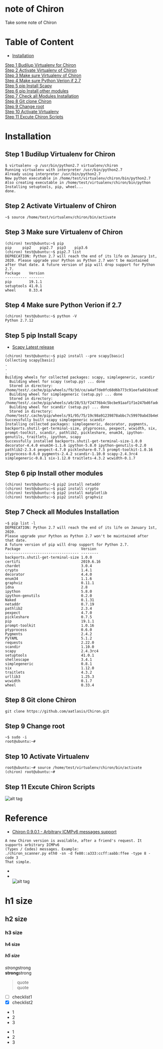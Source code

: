 # note of Chiron
Take some note of Chiron

# Table of Content
* [Installation](#installation)  

[Step 1 Budilup Virtualenv for Chiron](#step-1-budilup-virtualenv-for-chiron)  
[Step 2 Activate Virtualenv of Chiron](#step-2-activate-virtualenv-of-chiron)  
[Step 3 Make sure Virtualenv of Chiron](#step-3-make-sure-virtualenv-of-chiron)  
[Step 4 Make sure Python Verion if 2.7](#step-4-make-sure-python-verion-if-27)  
[Step 5 pip Install Scapy](#step-5-pip-install-scapy)  
[Step 6 pip Install other modules](#step-6-pip-install-other-modules)  
[Step 7 Check all Modules Installation](#step-7-check-all-modules-installation)  
[Step 8 Git clone Chiron](#step-8-git-clone-chiron)  
[Step 9 Change root](#step-9-change-root)  
[Step 10  Activate Virtualenv](#step-10--activate-virtualenv)  
[Step 11  Excute Chiron Scripts](#step-11--excute-chiron-scripts)  

# Installation  
## Step 1 Budilup Virtualenv for Chiron  
```
$ virtualenv -p /usr/bin/python2.7 virtualenv/chiron
Running virtualenv with interpreter /usr/bin/python2.7
Already using interpreter /usr/bin/python2.7
New python executable in /home/test/virtualenv/chiron/bin/python2.7
Also creating executable in /home/test/virtualenv/chiron/bin/python
Installing setuptools, pip, wheel...
done.
```
## Step 2 Activate Virtualenv of Chiron  
```
~$ source /home/test/virtualenv/chiron/bin/activate
```
## Step 3 Make sure Virtualenv of Chiron   
```
(chiron) test@ubuntu:~$ pip
pip     pip2    pip2.7  pip3    pip3.6
(chiron) test@ubuntu:~$ pip2.7 list
DEPRECATION: Python 2.7 will reach the end of its life on January 1st, 2020. Please upgrade your Python as Python 2.7 won't be maintained after that date. A future version of pip will drop support for Python 2.7.
Package    Version
---------- -------
pip        19.1.1
setuptools 41.0.1
wheel      0.33.4

```
## Step 4 Make sure Python Verion if 2.7   
```
(chiron) test@ubuntu:~$ python -V
Python 2.7.12
```

## Step 5 pip Install Scapy   
* [Scapy Latest release](https://scapy.readthedocs.io/en/latest/installation.html#latest-release)
```
(chiron) test@ubuntu:~$ pip2 install --pre scapy[basic]
Collecting scapy[basic]
.
.
.
Building wheels for collected packages: scapy, simplegeneric, scandir
  Building wheel for scapy (setup.py) ... done
  Stored in directory: /home/test/.cache/pip/wheels/f9/3d/ce/a4af7de0fc68d6b773c91eefad410ced54ca44498e074e276a
  Building wheel for simplegeneric (setup.py) ... done
  Stored in directory: /home/test/.cache/pip/wheels/a9/28/53/f24776b4c5bcbe91aaf1f1e247bd6fadd17191aa12fac63902
  Building wheel for scandir (setup.py) ... done
  Stored in directory: /home/test/.cache/pip/wheels/91/95/75/19c98a91239878abbc7c59970abd3b4e0438a7dd5b61778335
Successfully built scapy simplegeneric scandir
Installing collected packages: simplegeneric, decorator, pygments, backports.shutil-get-terminal-size, ptyprocess, pexpect, wcwidth, six, prompt-toolkit, scandir, pathlib2, pickleshare, enum34, ipython-genutils, traitlets, ipython, scapy
Successfully installed backports.shutil-get-terminal-size-1.0.0 decorator-4.4.0 enum34-1.1.6 ipython-5.8.0 ipython-genutils-0.2.0 pathlib2-2.3.4 pexpect-4.7.0 pickleshare-0.7.5 prompt-toolkit-1.0.16 ptyprocess-0.6.0 pygments-2.4.2 scandir-1.10.0 scapy-2.4.3rc4 simplegeneric-0.8.1 six-1.12.0 traitlets-4.3.2 wcwidth-0.1.7
```
## Step 6 pip Install other modules   
```
(chiron) test@ubuntu:~$ pip2 install netaddr
(chiron) test@ubuntu:~$ pip2 install crypto
(chiron) test@ubuntu:~$ pip2 install matplotlib
(chiron) test@ubuntu:~$ pip2 install graphviz
```
## Step 7 Check all Modules Installation  
```
~$ pip list -l
DEPRECATION: Python 2.7 will reach the end of its life on January 1st, 2020. 
Please upgrade your Python as Python 2.7 won't be maintained after that date. 
A future version of pip will drop support for Python 2.7.
Package                            Version
---------------------------------- --------
backports.shutil-get-terminal-size 1.0.0
certifi                            2019.6.16
chardet                            3.0.4
crypto                             1.4.1
decorator                          4.4.0
enum34                             1.1.6
graphviz                           0.11.1
idna                               2.8
ipython                            5.8.0
ipython-genutils                   0.2.0
Naked                              0.1.31
netaddr                            0.7.19
pathlib2                           2.3.4
pexpect                            4.7.0
pickleshare                        0.7.5
pip                                19.1.1
prompt-toolkit                     1.0.16
ptyprocess                         0.6.0
Pygments                           2.4.2
PyYAML                             5.1.2
requests                           2.22.0
scandir                            1.10.0
scapy                              2.4.3rc4
setuptools                         41.0.1
shellescape                        3.4.1
simplegeneric                      0.8.1
six                                1.12.0
traitlets                          4.3.2
urllib3                            1.25.3
wcwidth                            0.1.7
wheel                              0.33.4
```
## Step 8 Git clone Chiron  
```
git clone https://github.com/aatlasis/Chiron.git
```
## Step 9 Change root  
```
~$ sudo -i
root@ubuntu:~#
```
## Step 10  Activate Virtualenv  
```
root@ubuntu:~# source /home/test/virtualenv/chiron/bin/activate
(chiron) root@ubuntu:~#
```
## Step 11  Excute Chiron Scripts  
![alt tag](https://i.imgur.com/IWDtfIj.jpg)

# Reference
* [Chiron 0.9.0.1 - Arbitrary ICMPv6 messages support](https://www.secfu.net/tools-scripts/)  
```
A new Chiron version is available, after a friend's request. It supports arbitrary ICMPv6 
(Types / Codes) messages. Example:
./chiron_scanner.py eth0 -sn -d fe80::a333:ccff:aabb:ffee -type 8 -code 3
That simple.
```

* []()  
* []()  
![alt tag]()

# h1 size

## h2 size

### h3 size

#### h4 size

##### h5 size

*strong*strong  
**strong**strong  

> quote  
> quote

- [ ] checklist1
- [x] checklist2

* 1
* 2
* 3

- 1
- 2
- 3